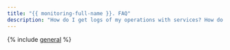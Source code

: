 ```yaml
---
title: "{{ monitoring-full-name }}. FAQ"
description: "How do I get logs of my operations with services? How do I view service dashboards? Answers to these and other questions are in this article."
---
```


{% include [general](../../_qa/monitoring/general.md) %}